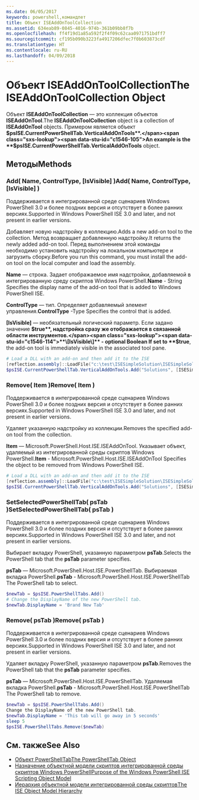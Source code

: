 ```yaml
---
ms.date: 06/05/2017
keywords: powershell,командлет
title: Объект ISEAddOnToolCollection
ms.assetid: 634eab89-0845-4016-974b-361b09bb8f7b
ms.openlocfilehash: ff4f19d1a85a592f2f4f09c62caa0971751bdff7
ms.sourcegitcommit: cf195b090b3223fa4917206dfec7f0b603873cdf
ms.translationtype: HT
ms.contentlocale: ru-RU
ms.lasthandoff: 04/09/2018
---
```

# <a name="the-iseaddontoolcollection-object"></a><span data-ttu-id="c1546-103">Объект ISEAddOnToolCollection</span><span class="sxs-lookup"><span data-stu-id="c1546-103">The ISEAddOnToolCollection Object</span></span>

<span data-ttu-id="c1546-104">Объект **ISEAddOnToolCollection** — это коллекция объектов **ISEAddOnTool**.</span><span class="sxs-lookup"><span data-stu-id="c1546-104">The **ISEAddOnToolCollection** object is a collection of **ISEAddOnTool** objects.</span></span> <span data-ttu-id="c1546-105">Примером является объект **$psISE.CurrentPowerShellTab.VerticalAddOnTools**.</span><span class="sxs-lookup"><span data-stu-id="c1546-105">An example is the **$psISE.CurrentPowerShellTab.VerticalAddOnTools** object.</span></span>

## <a name="methods"></a><span data-ttu-id="c1546-106">Методы</span><span class="sxs-lookup"><span data-stu-id="c1546-106">Methods</span></span>

### <a name="add-name-controltype-isvisible-"></a><span data-ttu-id="c1546-107">Add\( Name, ControlType, \[IsVisible\] \)</span><span class="sxs-lookup"><span data-stu-id="c1546-107">Add\( Name, ControlType, \[IsVisible\] \)</span></span>

<span data-ttu-id="c1546-108">Поддерживается в интегрированной среде сценариев Windows PowerShell 3.0 и более поздних версия и отсутствует в более ранних версиях.</span><span class="sxs-lookup"><span data-stu-id="c1546-108">Supported in Windows PowerShell ISE 3.0 and later, and not present in earlier versions.</span></span>

<span data-ttu-id="c1546-109">Добавляет новую надстройку в коллекцию.</span><span class="sxs-lookup"><span data-stu-id="c1546-109">Adds a new add-on tool to the collection.</span></span> <span data-ttu-id="c1546-110">Метод возвращает добавленную надстройку.</span><span class="sxs-lookup"><span data-stu-id="c1546-110">It returns the newly added add-on tool.</span></span> <span data-ttu-id="c1546-111">Перед выполнением этой команды необходимо установить надстройку на локальном компьютере и загрузить сборку.</span><span class="sxs-lookup"><span data-stu-id="c1546-111">Before you run this command, you must install the add-on tool on the local computer and load the assembly.</span></span>

<span data-ttu-id="c1546-112">**Name** — строка. Задает отображаемое имя надстройки, добавляемой в интегрированную среду скриптов Windows PowerShell.</span><span class="sxs-lookup"><span data-stu-id="c1546-112">**Name** - String Specifies the display name of the add-on tool that is added to Windows PowerShell ISE.</span></span>

<span data-ttu-id="c1546-113">**ControlType** — тип. Определяет добавляемый элемент управления.</span><span class="sxs-lookup"><span data-stu-id="c1546-113">**ControlType** -Type Specifies the control that is added.</span></span>

<span data-ttu-id="c1546-114">**\[IsVisible\]** — необязательный логический параметр. Если задано значение **$true**, надстройка сразу же отображается в связанной области инструментов.</span><span class="sxs-lookup"><span data-stu-id="c1546-114">**\[IsVisible\]** - optional Boolean If set to **$true**, the add-on tool is immediately visible in the associated tool pane.</span></span>

```powershell
# Load a DLL with an add-on and then add it to the ISE
[reflection.assembly]::LoadFile("c:\test\ISESimpleSolution\ISESimpleSolution.dll")
$psISE.CurrentPowerShellTab.VerticalAddOnTools.Add("Solutions", [ISESimpleSolution.Solution], $true)
```

### <a name="remove-item-"></a><span data-ttu-id="c1546-115">Remove\( Item \)</span><span class="sxs-lookup"><span data-stu-id="c1546-115">Remove\( Item \)</span></span>

<span data-ttu-id="c1546-116">Поддерживается в интегрированной среде сценариев Windows PowerShell 3.0 и более поздних версия и отсутствует в более ранних версиях.</span><span class="sxs-lookup"><span data-stu-id="c1546-116">Supported in Windows PowerShell ISE 3.0 and later, and not present in earlier versions.</span></span>

<span data-ttu-id="c1546-117">Удаляет указанную надстройку из коллекции.</span><span class="sxs-lookup"><span data-stu-id="c1546-117">Removes the specified add-on tool from the collection.</span></span>

<span data-ttu-id="c1546-118">**Item** — Microsoft.PowerShell.Host.ISE.ISEAddOnTool. Указывает объект, удаляемый из интегрированной среды скриптов Windows PowerShell.</span><span class="sxs-lookup"><span data-stu-id="c1546-118">**Item** - Microsoft.PowerShell.Host.ISE.ISEAddOnTool Specifies the object to be removed from Windows PowerShell ISE.</span></span>

```powershell
# Load a DLL with an add-on and then add it to the ISE
[reflection.assembly]::LoadFile("c:\test\ISESimpleSolution\ISESimpleSolution.dll")
$psISE.CurrentPowerShellTab.VerticalAddOnTools.Add("Solutions", [ISESimpleSolution.Solution], $true)
```

### <a name="setselectedpowershelltab-pstab-"></a><span data-ttu-id="c1546-119">SetSelectedPowerShellTab\( psTab \)</span><span class="sxs-lookup"><span data-stu-id="c1546-119">SetSelectedPowerShellTab\( psTab \)</span></span>

<span data-ttu-id="c1546-120">Поддерживается в интегрированной среде сценариев Windows PowerShell 3.0 и более поздних версия и отсутствует в более ранних версиях.</span><span class="sxs-lookup"><span data-stu-id="c1546-120">Supported in Windows PowerShell ISE 3.0 and later, and not present in earlier versions.</span></span>

<span data-ttu-id="c1546-121">Выбирает вкладку PowerShell, указанную параметром **psTab**.</span><span class="sxs-lookup"><span data-stu-id="c1546-121">Selects the PowerShell tab that the **psTab** parameter specifies.</span></span>

<span data-ttu-id="c1546-122">**psTab** — Microsoft.PowerShell.Host.ISE.PowerShellTab. Выбираемая вкладка PowerShell.</span><span class="sxs-lookup"><span data-stu-id="c1546-122">**psTab** - Microsoft.PowerShell.Host.ISE.PowerShellTab The PowerShell tab to select.</span></span>

```powershell
$newTab = $psISE.PowerShellTabs.Add()
# Change the DisplayName of the new PowerShell tab.
$newTab.DisplayName = 'Brand New Tab'
```

### <a name="remove-pstab-"></a><span data-ttu-id="c1546-123">Remove\( psTab \)</span><span class="sxs-lookup"><span data-stu-id="c1546-123">Remove\( psTab \)</span></span>

<span data-ttu-id="c1546-124">Поддерживается в интегрированной среде сценариев Windows PowerShell 3.0 и более поздних версия и отсутствует в более ранних версиях.</span><span class="sxs-lookup"><span data-stu-id="c1546-124">Supported in Windows PowerShell ISE 3.0 and later, and not present in earlier versions.</span></span>

<span data-ttu-id="c1546-125">Удаляет вкладку PowerShell, указанную параметром **psTab**.</span><span class="sxs-lookup"><span data-stu-id="c1546-125">Removes the PowerShell tab that the **psTab** parameter specifies.</span></span>

<span data-ttu-id="c1546-126">**psTab** — Microsoft.PowerShell.Host.ISE.PowerShellTab. Удаляемая вкладка PowerShell.</span><span class="sxs-lookup"><span data-stu-id="c1546-126">**psTab** - Microsoft.PowerShell.Host.ISE.PowerShellTab The PowerShell tab to remove.</span></span>

```powershell
$newTab = $psISE.PowerShellTabs.Add()
Change the DisplayName of the new PowerShell tab.
$newTab.DisplayName = 'This tab will go away in 5 seconds'
sleep 5
$psISE.PowerShellTabs.Remove($newTab)
```

## <a name="see-also"></a><span data-ttu-id="c1546-127">См. также</span><span class="sxs-lookup"><span data-stu-id="c1546-127">See Also</span></span>

- [<span data-ttu-id="c1546-128">Объект PowerShellTab</span><span class="sxs-lookup"><span data-stu-id="c1546-128">The PowerShellTab Object</span></span>](The-PowerShellTab-Object.md)
- [<span data-ttu-id="c1546-129">Назначение объектной модели скриптов интегрированной среды скриптов Windows PowerShell</span><span class="sxs-lookup"><span data-stu-id="c1546-129">Purpose of the Windows PowerShell ISE Scripting Object Model</span></span>](Purpose-of-the-Windows-PowerShell-ISE-Scripting-Object-Model.md)
- [<span data-ttu-id="c1546-130">Иерархия объектной модели интегрированной среды скриптов</span><span class="sxs-lookup"><span data-stu-id="c1546-130">The ISE Object Model Hierarchy</span></span>](The-ISE-Object-Model-Hierarchy.md)
